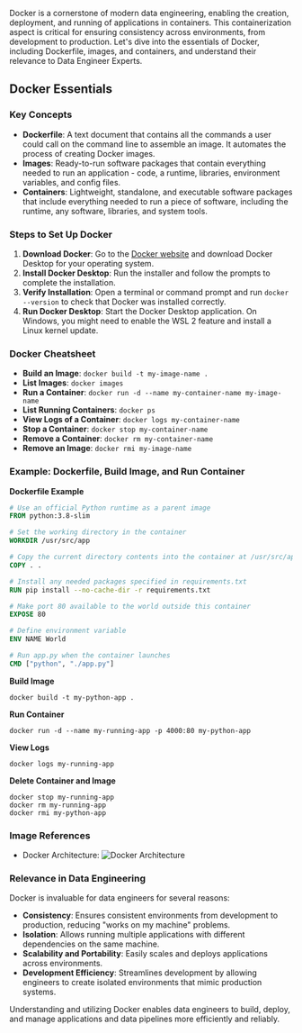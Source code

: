 Docker is a cornerstone of modern data engineering, enabling the creation, deployment, and running of applications in containers. This containerization aspect is critical for ensuring consistency across environments, from development to production. Let's dive into the essentials of Docker, including Dockerfile, images, and containers, and understand their relevance to Data Engineer Experts.

## Docker Essentials

### Key Concepts

- **Dockerfile**: A text document that contains all the commands a user could call on the command line to assemble an image. It automates the process of creating Docker images.
- **Images**: Ready-to-run software packages that contain everything needed to run an application - code, a runtime, libraries, environment variables, and config files.
- **Containers**: Lightweight, standalone, and executable software packages that include everything needed to run a piece of software, including the runtime, any software, libraries, and system tools.

### Steps to Set Up Docker

1. **Download Docker**: Go to the [Docker website](https://www.docker.com/products/docker-desktop) and download Docker Desktop for your operating system.
2. **Install Docker Desktop**: Run the installer and follow the prompts to complete the installation.
3. **Verify Installation**: Open a terminal or command prompt and run `docker --version` to check that Docker was installed correctly.
4. **Run Docker Desktop**: Start the Docker Desktop application. On Windows, you might need to enable the WSL 2 feature and install a Linux kernel update.

### Docker Cheatsheet

- **Build an Image**: `docker build -t my-image-name .`
- **List Images**: `docker images`
- **Run a Container**: `docker run -d --name my-container-name my-image-name`
- **List Running Containers**: `docker ps`
- **View Logs of a Container**: `docker logs my-container-name`
- **Stop a Container**: `docker stop my-container-name`
- **Remove a Container**: `docker rm my-container-name`
- **Remove an Image**: `docker rmi my-image-name`

### Example: Dockerfile, Build Image, and Run Container

**Dockerfile Example**

```Dockerfile
# Use an official Python runtime as a parent image
FROM python:3.8-slim

# Set the working directory in the container
WORKDIR /usr/src/app

# Copy the current directory contents into the container at /usr/src/app
COPY . .

# Install any needed packages specified in requirements.txt
RUN pip install --no-cache-dir -r requirements.txt

# Make port 80 available to the world outside this container
EXPOSE 80

# Define environment variable
ENV NAME World

# Run app.py when the container launches
CMD ["python", "./app.py"]
```

**Build Image**

```shell
docker build -t my-python-app .
```

**Run Container**

```shell
docker run -d --name my-running-app -p 4000:80 my-python-app
```

**View Logs**

```shell
docker logs my-running-app
```

**Delete Container and Image**

```shell
docker stop my-running-app
docker rm my-running-app
docker rmi my-python-app
```

### Image References

- Docker Architecture: ![Docker Architecture](https://res.cloudinary.com/practicaldev/image/fetch/s--C93o2uY6--/c_limit%2Cf_auto%2Cfl_progressive%2Cq_auto%2Cw_880/https://dev-to-uploads.s3.amazonaws.com/i/qh6appefgit5x16u8q5i.png)

### Relevance in Data Engineering

Docker is invaluable for data engineers for several reasons:

- **Consistency**: Ensures consistent environments from development to production, reducing "works on my machine" problems.
- **Isolation**: Allows running multiple applications with different dependencies on the same machine.
- **Scalability and Portability**: Easily scales and deploys applications across environments.
- **Development Efficiency**: Streamlines development by allowing engineers to create isolated environments that mimic production systems.

Understanding and utilizing Docker enables data engineers to build, deploy, and manage applications and data pipelines more efficiently and reliably.
